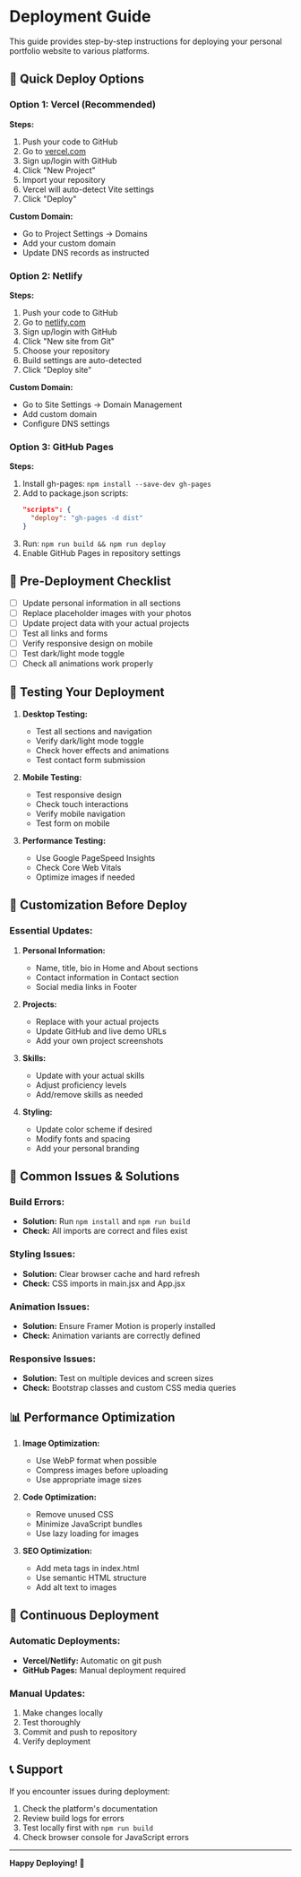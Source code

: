 # Deployment Guide

This guide provides step-by-step instructions for deploying your personal portfolio website to various platforms.

## 🚀 Quick Deploy Options

### Option 1: Vercel (Recommended)

**Steps:**
1. Push your code to GitHub
2. Go to [vercel.com](https://vercel.com)
3. Sign up/login with GitHub
4. Click "New Project"
5. Import your repository
6. Vercel will auto-detect Vite settings
7. Click "Deploy"

**Custom Domain:**
- Go to Project Settings → Domains
- Add your custom domain
- Update DNS records as instructed

### Option 2: Netlify

**Steps:**
1. Push your code to GitHub
2. Go to [netlify.com](https://netlify.com)
3. Sign up/login with GitHub
4. Click "New site from Git"
5. Choose your repository
6. Build settings are auto-detected
7. Click "Deploy site"

**Custom Domain:**
- Go to Site Settings → Domain Management
- Add custom domain
- Configure DNS settings

### Option 3: GitHub Pages

**Steps:**
1. Install gh-pages: `npm install --save-dev gh-pages`
2. Add to package.json scripts:
   ```json
   "scripts": {
     "deploy": "gh-pages -d dist"
   }
   ```
3. Run: `npm run build && npm run deploy`
4. Enable GitHub Pages in repository settings

## 🔧 Pre-Deployment Checklist

- [ ] Update personal information in all sections
- [ ] Replace placeholder images with your photos
- [ ] Update project data with your actual projects
- [ ] Test all links and forms
- [ ] Verify responsive design on mobile
- [ ] Test dark/light mode toggle
- [ ] Check all animations work properly

## 📱 Testing Your Deployment

1. **Desktop Testing:**
   - Test all sections and navigation
   - Verify dark/light mode toggle
   - Check hover effects and animations
   - Test contact form submission

2. **Mobile Testing:**
   - Test responsive design
   - Check touch interactions
   - Verify mobile navigation
   - Test form on mobile

3. **Performance Testing:**
   - Use Google PageSpeed Insights
   - Check Core Web Vitals
   - Optimize images if needed

## 🎨 Customization Before Deploy

### Essential Updates:
1. **Personal Information:**
   - Name, title, bio in Home and About sections
   - Contact information in Contact section
   - Social media links in Footer

2. **Projects:**
   - Replace with your actual projects
   - Update GitHub and live demo URLs
   - Add your own project screenshots

3. **Skills:**
   - Update with your actual skills
   - Adjust proficiency levels
   - Add/remove skills as needed

4. **Styling:**
   - Update color scheme if desired
   - Modify fonts and spacing
   - Add your personal branding

## 🚨 Common Issues & Solutions

### Build Errors:
- **Solution:** Run `npm install` and `npm run build`
- **Check:** All imports are correct and files exist

### Styling Issues:
- **Solution:** Clear browser cache and hard refresh
- **Check:** CSS imports in main.jsx and App.jsx

### Animation Issues:
- **Solution:** Ensure Framer Motion is properly installed
- **Check:** Animation variants are correctly defined

### Responsive Issues:
- **Solution:** Test on multiple devices and screen sizes
- **Check:** Bootstrap classes and custom CSS media queries

## 📊 Performance Optimization

1. **Image Optimization:**
   - Use WebP format when possible
   - Compress images before uploading
   - Use appropriate image sizes

2. **Code Optimization:**
   - Remove unused CSS
   - Minimize JavaScript bundles
   - Use lazy loading for images

3. **SEO Optimization:**
   - Add meta tags in index.html
   - Use semantic HTML structure
   - Add alt text to images

## 🔄 Continuous Deployment

### Automatic Deployments:
- **Vercel/Netlify:** Automatic on git push
- **GitHub Pages:** Manual deployment required

### Manual Updates:
1. Make changes locally
2. Test thoroughly
3. Commit and push to repository
4. Verify deployment

## 📞 Support

If you encounter issues during deployment:

1. Check the platform's documentation
2. Review build logs for errors
3. Test locally first with `npm run build`
4. Check browser console for JavaScript errors

---

**Happy Deploying! 🎉**